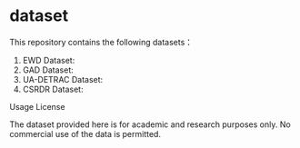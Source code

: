 # dataset
This repository contains the following datasets：
1. EWD Dataset:
2. GAD Dataset:
3. UA-DETRAC Dataset:
4. CSRDR Dataset:

Usage License

The dataset provided here is for academic and research purposes only. No commercial use of the data is permitted.
